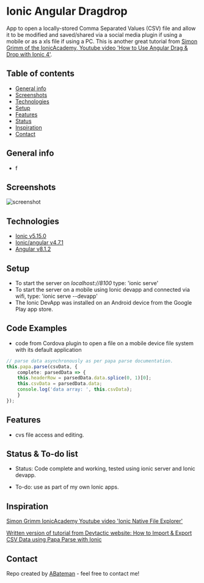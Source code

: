# Ionic Angular Dragdrop

App to open a locally-stored Comma Separated Values (CSV) file and allow it to be modified and saved/shared via a social media plugin if using a mobile or as a xls file if using a PC. This is another great tutorial from [Simon Grimm of the IonicAcademy, Youtube video 'How to Use Angular Drag & Drop with Ionic 4'](https://www.youtube.com/watch?v=bU3tk2GHx3c).

## Table of contents

* [General info](#general-info)
* [Screenshots](#screenshots)
* [Technologies](#technologies)
* [Setup](#setup)
* [Features](#features)
* [Status](#status)
* [Inspiration](#inspiration)
* [Contact](#contact)

## General info

* f

## Screenshots

![screenshot](./img/home_csv.png)

## Technologies

* [Ionic v5.15.0](https://ionicframework.com/)
* [Ionic/angular v4.7.1](https://ionicframework.com/)
* [Angular v8.1.2](https://angular.io/)

## Setup

* To start the server on _localhost://8100_ type: 'ionic serve'
* To start the server on a mobile using Ionic devapp and connected via wifi, type: 'ionic serve --devapp'
* The Ionic DevApp was installed on an Android device from the Google Play app store.

## Code Examples

* code from Cordova plugin to open a file on a mobile device file system with its default application

```typescript
// parse data asynchronously as per papa parse documentation.
this.papa.parse(csvData, {
    complete: parsedData => {
    this.headerRow = parsedData.data.splice(0, 1)[0];
    this.csvData = parsedData.data;
    console.log('data array: ', this.csvData);
    }
});
```

## Features

* cvs file access and editing.

## Status & To-do list

* Status: Code complete and working, tested using ionic server and Ionic devapp.

* To-do: use as part of my own Ionic apps.

## Inspiration

[Simon Grimm IonicAcademy Youtube video 'Ionic Native File Explorer'](https://www.youtube.com/watch?v=tyZjicNtbyk)

[Written version of tutorial from Devtactic website: How to Import & Export CSV Data using Papa Parse with Ionic](https://devdactic.com/csv-data-papa-parse-ionic/)

## Contact

Repo created by [ABateman](https://www.andrewbateman.org) - feel free to contact me!
